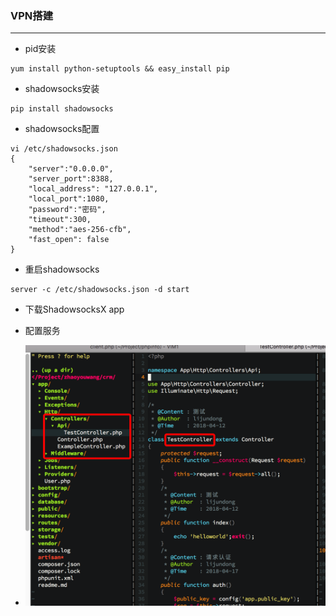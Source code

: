 

### VPN搭建

---
* pid安装
````
yum install python-setuptools && easy_install pip
````
* shadowsocks安装
````
pip install shadowsocks
````
* shadowsocks配置
````
vi /etc/shadowsocks.json
{
    "server":"0.0.0.0",
    "server_port":8388,
    "local_address": "127.0.0.1",
    "local_port":1080,
    "password":"密码",
    "timeout":300,
    "method":"aes-256-cfb",
    "fast_open": false
}
````
* 重启shadowsocks
````
server -c /etc/shadowsocks.json -d start
````

* 下载ShadowsocksX app

* 配置服务
* ![目录](https://github.com/jackylee92/Blog/blob/master/Images/Snip20180417_1.png?raw=true)